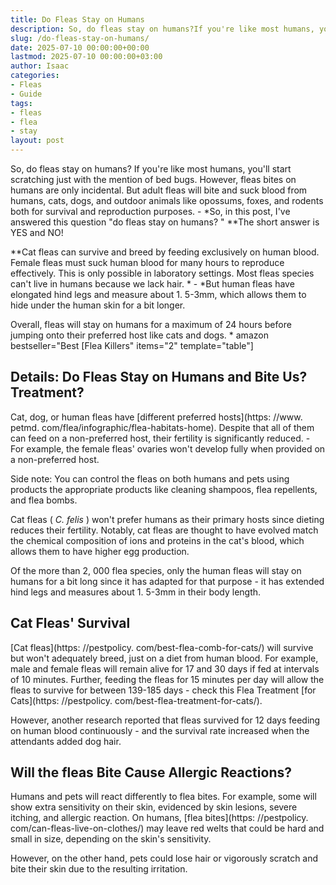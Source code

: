 ```yaml
---
title: Do Fleas Stay on Humans
description: So, do fleas stay on humans?If you're like most humans, you'll start scratching just with the mention of bed bugs. However, fleas bites on humans are only...
slug: /do-fleas-stay-on-humans/
date: 2025-07-10 00:00:00+00:00
lastmod: 2025-07-10 00:00:00+03:00
author: Isaac
categories:
- Fleas
- Guide
tags:
- fleas
- flea
- stay
layout: post
---
```


So, do fleas stay on humans? If you're like most humans, you'll start scratching just with the mention of bed bugs. However, fleas bites on humans are only incidental. But adult fleas will bite and suck blood from humans, cats, dogs, and outdoor animals like opossums, foxes, and rodents both for survival and reproduction purposes. - *So, in this post, I've answered this question "do fleas stay on humans? " **The short answer is YES and NO!

**Cat fleas can survive and breed by feeding exclusively on human blood. Female fleas must suck human blood for many hours to reproduce effectively. This is only possible in laboratory settings. Most fleas species can't live in humans because we lack hair. * - *But human fleas have elongated hind legs and measure about 1. 5-3mm, which allows them to hide under the human skin for a bit longer.

Overall, fleas will stay on humans for a maximum of 24 hours before jumping onto their preferred host like cats and dogs. * amazon bestseller="Best [Flea Killers" items="2" template="table"]

##  Details: Do Fleas Stay on Humans and Bite Us? Treatment?

Cat, dog, or human fleas have [different preferred hosts](https: //www. petmd. com/flea/infographic/flea-habitats-home). Despite that all of them can feed on a non-preferred host, their fertility is significantly reduced. - For example, the female fleas' ovaries won't develop fully when provided on a non-preferred host.

Side note: You can control the fleas on both humans and pets using products the appropriate products like cleaning shampoos, flea repellents, and flea bombs.

Cat fleas ( *C. felis* ) won't prefer humans as their primary hosts since dieting reduces their fertility. Notably, cat fleas are thought to have evolved match the chemical composition of ions and proteins in the cat's blood, which allows them to have higher egg production.

Of the more than 2, 000 flea species, only the human fleas will stay on humans for a bit long since it has adapted for that purpose - it has extended hind legs and measures about 1. 5-3mm in their body length.

##  Cat Fleas' Survival

[Cat fleas](https: //pestpolicy. com/best-flea-comb-for-cats/) will survive but won't adequately breed, just on a diet from human blood. For example, male and female fleas will remain alive for 17 and 30 days if fed at intervals of 10 minutes. Further, feeding the fleas for 15 minutes per day will allow the fleas to survive for between 139-185 days - check this Flea Treatment [for Cats](https: //pestpolicy. com/best-flea-treatment-for-cats/).

However, another research reported that fleas survived for 12 days feeding on human blood continuously - and the survival rate increased when the attendants added dog hair.

##  Will the fleas Bite Cause Allergic Reactions?

Humans and pets will react differently to flea bites. For example, some will show extra sensitivity on their skin, evidenced by skin lesions, severe itching, and allergic reaction. On humans, [flea bites](https: //pestpolicy. com/can-fleas-live-on-clothes/) may leave red welts that could be hard and small in size, depending on the skin's sensitivity.

However, on the other hand, pets could lose hair or vigorously scratch and bite their skin due to the resulting irritation.
